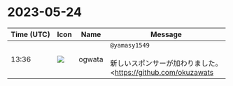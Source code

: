 # 2023-05-24

|Time (UTC)|Icon|Name|Message|
|---|---|---|---|
|13:36|![](https://avatars.slack-edge.com/2019-11-22/845042642576_070441337abaca9fb7b3_72.png)|ogwata|`@yamasy1549`<br><br>新しいスポンサーが加わりました。<br><https://github.com/okuzawats|okuzawats>さんです。<br>スポンサーページの更新をお願いします。<br><blockquote>Mobile Application Architect (Android)</blockquote>|
